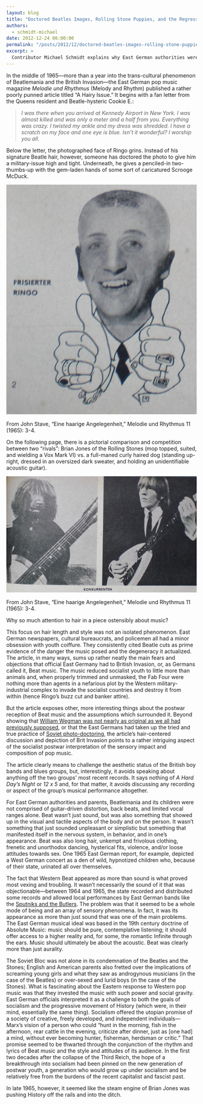 ```yaml
---
layout: blog
title: "Doctored Beatles Images, Rolling Stone Puppies, and the Regression of History"
authors:
  - schmidt-michael
date: 2012-12-24 06:00:00
permalink: "/posts/2012/12/doctored-beatles-images-rolling-stone-puppies-and-the-regression-of-history"
excerpt: >
  Contributor Michael Schmidt explains why East German authorities were as worried about the Beatles and Rolling Stones’ haircuts as they were about their music.
---
```

In the middle of 1965—more than a year into the trans-cultural phenomenon of Beatlemania and the British Invasion—the East German pop music magazine _Melodie und Rhythmus_ (Melody and Rhythm) published a rather poorly punned article titled “A Hairy Issue.” It begins with a fan letter from the Queens resident and Beatle-hysteric Cookie E.:

>*I was there when you arrived at Kennedy Airport in New York. I was almost killed and was only a meter and a half from you. Everything was crazy. I twisted my ankle and my dress was shredded. I have a scratch on my face and one eye is blue. Isn’t it wonderful? I worship you all.*

Below the letter, the photographed face of Ringo grins. Instead of his signature Beatle hair, however, someone has doctored the photo to give him a military-issue high and tight. Underneath, he gives a penciled-in two-thumbs-up with the gem-laden hands of some sort of caricatured Scrooge McDuck. 

<div class="inline-image">
  <a class="fancybox" href="/images/blog/2012/12/ShavedRingo-large.jpg">
    <img src="/images/blog/2012/12/ShavedRingo-medium.jpg" width="640" alt="Shaved Ringo" />
  </a>
  <p class="caption">
    From John Stave, “Eine haarige Angelegenheit,” Melodie und Rhythmus 11 (1965): 3-4.
  </p>
</div>

On the following page, there is a pictorial comparison and competition between two “rivals”: Brian Jones of the Rolling Stones (mop topped, suited, and wielding a Vox Mark VI) vs. a full-maned curly haired dog (standing up-right, dressed in an oversized dark sweater, and holding an unidentifiable acoustic guitar). 

<div class="inline-image">
  <a class="fancybox" href="/images/blog/2012/12/BrianJonesPoodle-large.jpg">
    <img src="/images/blog/2012/12/BrianJonesPoodle-medium.jpg" width="640" alt="Shaved Ringo" />
  </a>
  <p class="caption">
    From John Stave, “Eine haarige Angelegenheit,” Melodie und Rhythmus 11 (1965): 3-4.
  </p>
</div>

Why so much attention to hair in a piece ostensibly about music?

This focus on hair length and style was not an isolated phenomenon. East German newspapers, cultural bureaucrats, and policemen all had a minor obsession with youth coiffure. They consistently cited Beatle cuts as prime evidence of the danger the music posed and the degeneracy it actualized. The article, in many ways, sums up rather neatly the main fears and objections that official East Germany had to British Invasion, or, as Germans called it, Beat music. The music reduced socialist youth to little more than animals and, when properly trimmed and unmasked, the Fab Four were nothing more than agents in a nefarious plot by the Western military-industrial complex to invade the socialist countries and destroy it from within (hence Ringo’s buzz cut and banker attire).

But the article exposes other, more interesting things about the postwar reception of Beat music and the assumptions which surrounded it. Beyond showing that [William Wegman was not nearly as original as we all had previously supposed]( http://www.youtube.com/watch?v=wgQNx_aRZgk), or that the East Germans had taken up the tried and true practice of [Soviet photo-doctoring](http://en.wikipedia.org/wiki/Censorship_of_images_in_the_Soviet_Union), the article’s hair-centered discussion and depiction of Brit Invasion points to a rather intriguing aspect of the socialist postwar interpretation of the sensory impact and composition of pop music.

The article clearly means to challenge the aesthetic status of the British boy bands and blues groups, but, interestingly, it avoids speaking about anything off the two groups’ most recent records. It says nothing of _A Hard Day’s Night_ or _12 x 5_ and, for that matter, it avoids discussing any recording or aspect of the group’s musical performance altogether. 

For East German authorities and parents, Beatlemania and its children were not comprised of guitar-driven distortion, back beats, and limited vocal ranges alone. Beat wasn’t just sound, but was also something that showed up in the visual and tactile aspects of the body and on the person. It wasn’t something that just sounded unpleasant or simplistic but something that manifested itself in the nervous system, in behavior, and in one’s appearance. Beat was also long hair, unkempt and frivolous clothing, frenetic and unorthodox dancing, hysterical fits, violence, and/or loose attitudes towards sex. One 1965 East German report, for example, depicted a West German concert as a den of wild, hypnotized children who, because of their state, urinated all over themselves. 

The fact that Western Beat appeared as more than sound is what proved most vexing and troubling. It wasn’t necessarily the sound of it that was objectionable—between 1964 and 1965, the state recorded and distributed some records and allowed local performances by East German bands like the [Sputniks and the Butlers]( http://www.youtube.com/watch?v=hdMjpxjj41w ). The problem was that it seemed to be a whole mode of being and an array of sensory phenomena. In fact, it was its appearance as more than just sound that was one of the main problems. The East German musical ideal was based in the 19th century doctrine of Absolute Music: music should be pure, contemplative listening; it should offer access to a higher reality and, for some, the romantic Infinite through the ears. Music should ultimately be about the acoustic. Beat was clearly more than just aurality. 

The Soviet Bloc was not alone in its condemnation of the Beatles and the Stones; English and American parents also fretted over the implications of screaming young girls and what they saw as androgynous musicians (in the case of the Beatles) or over-sexed and lurid boys (in the case of the Stones). What is fascinating about the Eastern response to Western pop music was that they invested the music with such power and social gravity. East German officials interpreted it as a challenge to both the goals of socialism and the progressive movement of History (which were, in their mind, essentially the same thing). Socialism offered the utopian promise of a society of creative, freely developed, and independent individuals—Marx’s vision of a person who could “hunt in the morning, fish in the afternoon, rear cattle in the evening, criticize after dinner, just as [one had] a mind, without ever becoming hunter, fisherman, herdsman or critic.” That promise seemed to be thwarted through the conjunction of the rhythm and lyrics of Beat music and the style and attitudes of its audience. In the first two decades after the collapse of the Third Reich, the hope of a breakthrough into socialism had been pinned on the new generation of postwar youth, a generation who would grow up under socialism and be relatively free from the burdens of the recent capitalist and fascist past. 

In late 1965, however, it seemed like the steam engine of Brian Jones was pushing History off the rails and into the ditch.
